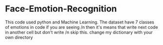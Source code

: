 # Face-Emotion-Recognition
This code used python and Machine Learning.
The dataset have 7 classes of emotions 
in code if you are seeing /n then it's means that write next code in another cell but don't write /n skip this.
change my dictionary with your own directory 
